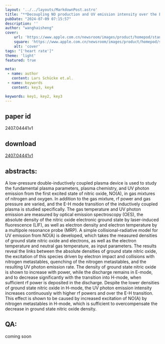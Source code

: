 ```yaml
---
layout: '../../layouts/MarkdownPost.astro'
title: "**Decoupling NO production and UV emission intensity over the EH mode transition in a lowpressure inductively coupled plasma device**"
pubDate: "2024-07-09 07:15:57"
description: ''
author: "wanghaisheng"
cover:
    url: 'https://www.apple.com.cn/newsroom/images/product/homepod/standard/Apple-HomePod-hero-230118_big.jpg.large_2x.jpg'
    square: 'https://www.apple.com.cn/newsroom/images/product/homepod/standard/Apple-HomePod-hero-230118_big.jpg.large_2x.jpg'
    alt: 'cover'
tags: "['heart rate']" 
theme: 'light'
featured: true

meta:
 - name: author
   content: Lars Schücke et.al.
 - name: keywords
   content: key3, key4

keywords: key1, key2, key3
---
```


## paper id
2407.04441v1
## download
[2407.04441v1](http://arxiv.org/abs/2407.04441v1)
## abstracts:
A low-pressure double-inductively coupled plasma device is used to study the fundamental plasma parameters, plasma chemistry, and UV photon emission from the first excited state of nitric oxide, NO(A), in gas mixtures of nitrogen and oxygen. In addition to the gas mixture, rf power and gas pressure are varied, and the E-H mode transition of the inductively coupled plasma is studied specifically. The gas temperature and UV photon emission are measured by optical emission spectroscopy (OES), the absolute density of the nitric oxide electronic ground state by laser-induced fluorescence (LIF), as well as electron density and electron temperature by a multipole resonance probe (MRP). A simple collisional-radiative model for UV emission from NO(A) is developed, which takes the measured densities of ground state nitric oxide and electrons, as well as the electron temperature and neutral gas temperature, as input parameters. The results reveal the links between the absolute densities of ground state nitric oxide, the excitation of this species driven by electron impact and collisions with nitrogen metastables, quenching of the nitrogen metastables, and the resulting UV photon emission rate. The density of ground state nitric oxide is shown to increase with power, while the discharge remains in E-mode, and to decrease significantly with the transition into H-mode, when sufficient rf power is deposited in the discharge. Despite the lower densities of ground state nitric oxide in H-mode, the UV photon emission intensity increases continuously with higher rf powers and over the E-H transition. This effect is shown to be caused by increased excitation of NO(A) by nitrogen metastables in H-mode, which is sufficient to overcompensate the decrease in ground state nitric oxide density.
## QA:
coming soon
